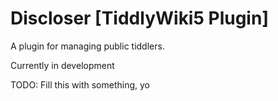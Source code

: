 # Discloser [TiddlyWiki5 Plugin]

A plugin for managing public tiddlers.

Currently in development

TODO: Fill this with something, yo